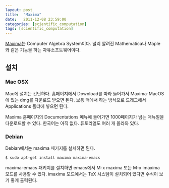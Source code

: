 ```yaml
---
layout: post
title:  "Maxima"
date:   2011-12-08 23:59:00
categories: [scientific_computation]
tags: [scientific_computation]
---
```


[Maxima](http://maxima.sourceforge.net/)는 Computer Algebra System이다. 널리 알려진 Mathematica나 Maple와 같은 기능을 하는 자유소프트웨어이다. 

## 설치

### Mac OSX
Mac에 설치는 간단하다. 홈페이지에서 Download를 따라 들어가서 Maxima-MacOS에 있는 dmg를 다운로드 받으면 된다. 보통 맥에서 하는 방식으로 드래그해서 Applications 폴더에 넣으면 된다.

Maxima 홈페이지의 Documentations 메뉴에 들어가면 1000페이지가 넘는 매뉴얼을 다운로드할 수 있다. 한국어는 아직 없다. 튜토리얼도 여러 개 올라와 있다.

### Debian
Debian에서는 maxima 패키지를 설치하면 된다.

```
$ sudo apt-get install maxima maxima-emacs
```

maxima-emacs 패키지를 설치하면 emacs에서 M-x maxima 또는 M-x imaxima 모드를 사용할 수 있다. imaxima 모드에서는 TeX 시스템이 설치되어 있다면 수식이 보기 좋게 출력된다.
